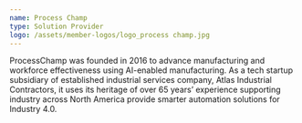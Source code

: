 ```yaml
---
name: Process Champ
type: Solution Provider
logo: /assets/member-logos/logo_process champ.jpg
---
```

ProcessChamp was founded in 2016 to advance manufacturing and workforce effectiveness using AI-enabled manufacturing. As a tech startup subsidiary of established industrial services company, Atlas Industrial Contractors, it uses its heritage of over 65 years’ experience supporting industry across North America provide smarter automation solutions for Industry 4.0.